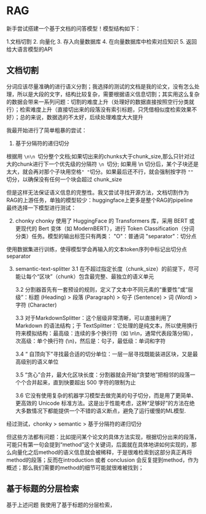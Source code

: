# RAG
新手尝试搭建一个基于文档的问答模型！模型结构如下：

1.文档切割 2. 向量化 3. 存入向量数据库 4. 在向量数据库中检索对应知识 5. 返回给大语言模型的API

## 文档切割
分词应该尽量准确的进行语义分割；我选择的测试的文档是我的论文，没有怎么处理，所以是大段的文字，结构比较复杂，需要根据语义信息切割；其实用这么复杂的数据会带来一系列问题：切割的难度上升（处理好的数据直接按照空行分类就行）；检索难度上升（直接切出来的段落没有索引标题，只凭借相似度检索效果不好）；总的来说，数据选的不太好，后续处理难度大大提升

我最开始进行了简单粗暴的尝试：

1. 基于分隔符的递归切分

  根据用  `\n\n `切分整个文档;如果切出来的chunks大于chunk_size,那么只针对过大的chunk进行下一个优先级的分隔符 `\n `切分; 如果用 \n 切分后，某个子块还是太大，就会再对那个子块用空格` " " `切分。如果最后还不行，就会强制按字符 `"" `切分，以确保没有任何一个块会超过 chunk_size
  
  但是这样无法保证语义信息的完整性。我又尝试寻找开源方法，文档切割作为RAG的上游任务，单独的模型较少：huggingface上更多是整个RAG的pipeline
最终选择一下模型进行测试：

2. chonky
  chonky 使用了 HuggingFace 的 Transformers 库，采用 BERT 或更现代的 Bert 变体（如 ModernBERT），进行 Token Classification（分词分类）任务。模型的输出标签只有两类：
"O"：普通词 "separator"：切分点

  使用数据集进行训练，使得模型学会再输入的文本token序列中标记出切分点separator
  
3. semantic-text-splitter
   3.1 在不超过指定长度（chunk_size）的前提下，尽可能让每个“区块”（chunk）包含最完整、最独立的语义单元

   3.2 分割器首先有一套预设的规则，定义了文本中不同元素的“重要性”或“层级”：标题 (Heading) > 段落 (Paragraph) > 句子 (Sentence) > 词 (Word) > 字符 (Character)

   3.3 对于MarkdownSplitter：这个层级非常清晰，可以直接利用了 Markdown 的语法结构；于 TextSplitter：它处理的是纯文本，所以使用换行符来模拟结构：最高级：连续的多个换行符（如 \n\n，通常代表段落分隔），次高级：单个换行符 (\n)，然后是：句子，最低级：单词和字符

   3.4 “ 自顶向下”寻找最合适的切分单位：一层一层寻找既能装进区块，又是最高级别的语义单位

   3.5 “贪心”合并，最大化区块长度：分割器就会开始“贪婪地”把相邻的段落一个个合并起来，直到快要超出 500 字符的限制为止

   3.6 它没有使用复杂的机器学习模型去做完美的句子切分，而是用了更简单、更高效的 Unicode 标准方法。这是出于性能考虑，这种“足够好”的方法在绝大多数情况下都能提供一个不错的语义断点，避免了运行缓慢的ML模型.

经过测试，chonky > semantic > 基于分隔符的递归切分

但这些方法都有问题：比如提问某个论文的具体方法实现，根据切分出来的段落，可能只有第一句会提到“method”这个关键词，后面就在具体地讲如何实现的，那么向量化之后method的语义信息就会被稀释，于是很难检索到这部分真正再将method的段落；反而在introduction 或者 conclusion 会反复提到method，作为概述；那么我们需要的method的细节可能就很难被找到；

## 基于标题的分层检索
基于上述问题 我使用了基于标题的分层检索，
